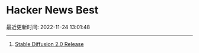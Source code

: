 # Hacker News Best

最近更新时间: 2022-11-24 13:01:48

--- 
1. [Stable Diffusion 2.0 Release](https://stability.ai/blog/stable-diffusion-v2-release) 
